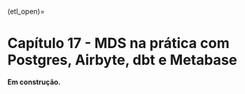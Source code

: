 (etl_open)=
# Capítulo 17 - MDS na prática com Postgres, Airbyte, dbt e Metabase

<!-- - Acessando o BQ
- Visualizando os dados
- Extração com Hevo
- Transformação dbt -->

**Em construção.**